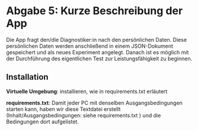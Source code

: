 # Abgabe 5: Kurze Beschreibung der App

Die App fragt den/die Diagnostiker:in nach den persönlichen Daten. Diese persönlichen Daten werden anschließend in einem JSON-Dokument gespeichert und als neues Experiment angelegt. Danach ist es möglich mit der Durchführung des eigentlichen Test zur Leistungsfähigkeit zu beginnen.

## Installation

**Virtuelle Umgebung**: installieren, wie in requirements.txt erläutert

**requirements.txt**: Damit jeder PC mit denselben Ausgangsbedingungen starten kann, haben wir diese Textdatei erstellt (Inhalt/Ausgangsbedingungen: siehe requirements.txt ) und die Bedingungen dort aufgelistet.
